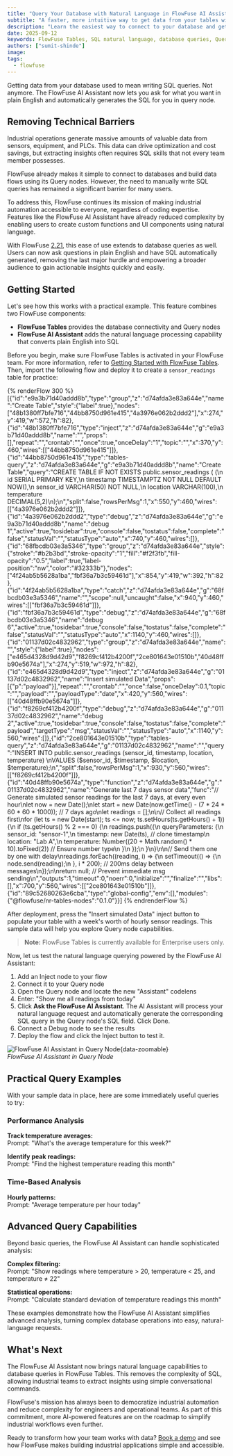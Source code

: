 ```yaml
---
title: "Query Your Database with Natural Language in FlowFuse AI Assistant"
subtitle: "A faster, more intuitive way to get data from your tables without writing a single line of SQL."
description: "Learn the easiest way to connect to your database and get data—no coding knowledge required."
date: 2025-09-12
keywords: FlowFuse Tables, SQL natural language, database queries, Query node, Node-RED, sensor data, temperature monitoring, industrial automation, low-code platform, data analysis
authors: ["sumit-shinde"]
image: 
tags:
  - flowfuse
---
```


Getting data from your database used to mean writing SQL queries. Not anymore. The FlowFuse AI Assistant now lets you ask for what you want in plain English and automatically generates the SQL for you in query node.

<!--more-->

## Removing Technical Barriers

Industrial operations generate massive amounts of valuable data from sensors, equipment, and PLCs. This data can drive optimization and cost savings, but extracting insights often requires SQL skills that not every team member possesses.

FlowFuse already makes it simple to connect to databases and build data flows using its Query nodes. However, the need to manually write SQL queries has remained a significant barrier for many users.

To address this, FlowFuse continues its mission of making industrial automation accessible to everyone, regardless of coding expertise. Features like the FlowFuse AI Assistant have already reduced complexity by enabling users to create custom functions and UI components using natural language.

With FlowFuse [2.21](/blog/2025/08/flowfuse-release-2-21/), this ease of use extends to database queries as well. Users can now ask questions in plain English and have SQL automatically generated, removing the last major hurdle and empowering a broader audience to gain actionable insights quickly and easily.

## Getting Started

Let's see how this works with a practical example. This feature combines two FlowFuse components:

- **FlowFuse Tables** provides the database connectivity and Query nodes
- **FlowFuse AI Assistant** adds the natural language processing capability that converts plain English into SQL

Before you begin, make sure FlowFuse Tables is activated in your FlowFuse team. For more information, refer to [Getting Started with FlowFuse Tables](/blog/2025/08/getting-started-with-flowfuse-tables/). Then, import the following flow and deploy it to create a `sensor_readings` table for practice:

{% renderFlow 300 %}
[{"id":"e9a3b71d40addd8b","type":"group","z":"d74afda3e83a644e","name":"Create Table","style":{"label":true},"nodes":["48b1380ff7bfe716","44bb8750d961e415","4a3976e062b2ddd2"],"x":274,"y":419,"w":572,"h":82},{"id":"48b1380ff7bfe716","type":"inject","z":"d74afda3e83a644e","g":"e9a3b71d40addd8b","name":"","props":[],"repeat":"","crontab":"","once":true,"onceDelay":"1","topic":"","x":370,"y":460,"wires":[["44bb8750d961e415"]]},{"id":"44bb8750d961e415","type":"tables-query","z":"d74afda3e83a644e","g":"e9a3b71d40addd8b","name":"Create Table","query":"CREATE TABLE IF NOT EXISTS public.sensor_readings ( (\n    id SERIAL PRIMARY KEY,\n    timestamp TIMESTAMPTZ NOT NULL DEFAULT NOW(),\n    sensor_id VARCHAR(50) NOT NULL,\n    location VARCHAR(100),\n    temperature DECIMAL(5,2)\n);\n","split":false,"rowsPerMsg":1,"x":550,"y":460,"wires":[["4a3976e062b2ddd2"]]},{"id":"4a3976e062b2ddd2","type":"debug","z":"d74afda3e83a644e","g":"e9a3b71d40addd8b","name":"debug 1","active":true,"tosidebar":true,"console":false,"tostatus":false,"complete":"false","statusVal":"","statusType":"auto","x":740,"y":460,"wires":[]},{"id":"68fbcdb03e3a5346","type":"group","z":"d74afda3e83a644e","style":{"stroke":"#b2b3bd","stroke-opacity":"1","fill":"#f2f3fb","fill-opacity":"0.5","label":true,"label-position":"nw","color":"#32333b"},"nodes":["4f24ab5b5628a1ba","fbf36a7b3c59461d"],"x":854,"y":419,"w":392,"h":82},{"id":"4f24ab5b5628a1ba","type":"catch","z":"d74afda3e83a644e","g":"68fbcdb03e3a5346","name":"","scope":null,"uncaught":false,"x":940,"y":460,"wires":[["fbf36a7b3c59461d"]]},{"id":"fbf36a7b3c59461d","type":"debug","z":"d74afda3e83a644e","g":"68fbcdb03e3a5346","name":"debug 6","active":true,"tosidebar":true,"console":false,"tostatus":false,"complete":"false","statusVal":"","statusType":"auto","x":1140,"y":460,"wires":[]},{"id":"01137d02c4832962","type":"group","z":"d74afda3e83a644e","name":"","style":{"label":true},"nodes":["e465d4328d9d42d9","f8269cf412b4200f","2ce801643e01510b","40d48ffb90e5674a"],"x":274,"y":519,"w":972,"h":82},{"id":"e465d4328d9d42d9","type":"inject","z":"d74afda3e83a644e","g":"01137d02c4832962","name":"Insert simulated Data","props":[{"p":"payload"}],"repeat":"","crontab":"","once":false,"onceDelay":0.1,"topic":"","payload":"","payloadType":"date","x":420,"y":560,"wires":[["40d48ffb90e5674a"]]},{"id":"f8269cf412b4200f","type":"debug","z":"d74afda3e83a644e","g":"01137d02c4832962","name":"debug 2","active":true,"tosidebar":true,"console":false,"tostatus":false,"complete":"payload","targetType":"msg","statusVal":"","statusType":"auto","x":1140,"y":560,"wires":[]},{"id":"2ce801643e01510b","type":"tables-query","z":"d74afda3e83a644e","g":"01137d02c4832962","name":"","query":"INSERT INTO public.sensor_readings (sensor_id, timestamp, location, temperature) \nVALUES ($sensor_id, $timestamp, $location, $temperature);\n","split":false,"rowsPerMsg":1,"x":930,"y":560,"wires":[["f8269cf412b4200f"]]},{"id":"40d48ffb90e5674a","type":"function","z":"d74afda3e83a644e","g":"01137d02c4832962","name":"Generate last 7 days sensor data","func":"// Generate simulated sensor readings for the last 7 days, at every even hour\nlet now = new Date();\nlet start = new Date(now.getTime() - (7 * 24 * 60 * 60 * 1000)); // 7 days ago\nlet readings = [];\n\n// Collect all readings first\nfor (let ts = new Date(start); ts <= now; ts.setHours(ts.getHours() + 1)) {\n    if (ts.getHours() % 2 === 0) {\n        readings.push({\n            queryParameters: {\n                sensor_id: \"sensor-1\",\n                timestamp: new Date(ts), // clone timestamp\n                location: \"Lab A\",\n                temperature: Number((20 + Math.random() * 10).toFixed(2)) // Ensure number type\n            }\n        });\n    }\n}\n\n// Send them one by one with delay\nreadings.forEach((reading, i) => {\n    setTimeout(() => {\n        node.send(reading);\n    }, i * 200); // 200ms delay between messages\n});\n\nreturn null; // Prevent immediate msg sending\n","outputs":1,"timeout":0,"noerr":0,"initialize":"","finalize":"","libs":[],"x":700,"y":560,"wires":[["2ce801643e01510b"]]},{"id":"89c52680263e6cba","type":"global-config","env":[],"modules":{"@flowfuse/nr-tables-nodes":"0.1.0"}}]
{% endrenderFlow %}

After deployment, press the "Insert simulated Data" inject button to populate your table with a week's worth of hourly sensor readings. This sample data will help you explore Query node capabilities.

> **Note:** FlowFuse Tables is currently available for Enterprise users only.

Now, let us test the natural language querying powered by the FlowFuse AI Assistant:  
1. Add an Inject node to your flow  
2. Connect it to your Query node  
3. Open the Query node and locate the new "Assistant" codelens  
4. Enter: "Show me all readings from today"  
5. Click **Ask the FlowFuse AI Assistant**. The AI Assistant will process your natural language request and automatically generate the corresponding SQL query in the Query node's SQL field. Click Done.  
6. Connect a Debug node to see the results  
7. Deploy the flow and click the Inject button to test it.

![FlowFuse AI Assistant in Query Node](./images/flowfuse-ai-assistance-table-demo.gif){data-zoomable}  
_FlowFuse AI Assistant in Query Node_

## Practical Query Examples

With your sample data in place, here are some immediately useful queries to try:

### Performance Analysis

**Track temperature averages:**  
Prompt: "What's the average temperature for this week?"

<lite-youtube videoid="MZxrI9SEegE" params="rel=0" style="margin-top: 20px; margin-bottom: 20px; width: 100%; height: 480px;" title="YouTube video player"></lite-youtube>

**Identify peak readings:**  
Prompt: "Find the highest temperature reading this month"

<lite-youtube videoid="jDIRH2i_1Uk" params="rel=0" style="margin-top: 20px; margin-bottom: 20px; width: 100%; height: 480px;" title="YouTube video player"></lite-youtube>

### Time-Based Analysis

**Hourly patterns:**  
Prompt: "Average temperature per hour today"

<lite-youtube videoid="m4L9ZHE6tdI" params="rel=0" style="margin-top: 20px; margin-bottom: 20px; width: 100%; height: 480px;" title="YouTube video player"></lite-youtube>

## Advanced Query Capabilities

Beyond basic queries, the FlowFuse AI Assistant can handle sophisticated analysis:

**Complex filtering:**  
Prompt: "Show readings where temperature > 20, temperature < 25, and temperature ≠ 22"

<lite-youtube videoid="MtzcbmFg1-4" params="rel=0" style="margin-top: 20px; margin-bottom: 20px; width: 100%; height: 480px;" title="YouTube video player"></lite-youtube>

**Statistical operations:**  
Prompt: "Calculate standard deviation of temperature readings this month"

<lite-youtube videoid="aJ8znXOn9Hc" params="rel=0" style="margin-top: 20px; margin-bottom: 20px; width: 100%; height: 480px;" title="YouTube video player"></lite-youtube>

These examples demonstrate how the FlowFuse AI Assistant simplifies advanced analysis, turning complex database operations into easy, natural-language requests.

## What's Next

The FlowFuse AI Assistant now brings natural language capabilities to database queries in FlowFuse Tables. This removes the complexity of SQL, allowing industrial teams to extract insights using simple conversational commands.

FlowFuse's mission has always been to democratize industrial automation and reduce complexity for engineers and operational teams. As part of this commitment, more AI-powered features are on the roadmap to simplify industrial workflows even further.

Ready to transform how your team works with data? [Book a demo](https://app.flowfuse.com/account/create) and see how FlowFuse makes building industrial applications simple and accessible.
